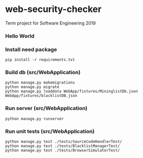 # web-security-checker
Term project for Software Engineering 2019


### Hello World


### Install need package
``
pip install -r requirements.txt
``

### Build db (src/WebApplication)
```
python manage.py makemigrations
python manage.py migrate
python manage.py loaddata WebApp/fixtures/MininglistDb.json WebApp/fixtures/blacklistDB.json  
```


### Run server (src/WebApplication)
``
python manage.py runserver 
``

### Run unit tests (src/WebApplication)
```
python manage.py test ./tests/SourceCodeHandlerTest/  
python manage.py test ./tests/BlacklistManagerTest/  
python manage.py test ./tests/BrowserSimulatorTest/  
```






